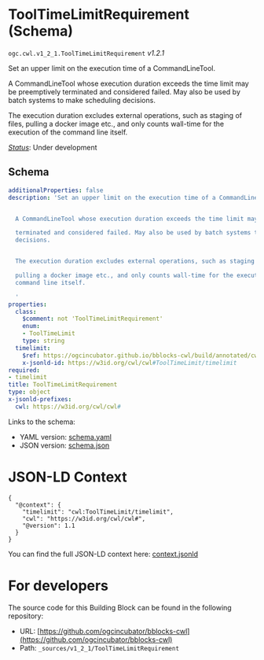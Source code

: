 
# ToolTimeLimitRequirement (Schema)

`ogc.cwl.v1_2_1.ToolTimeLimitRequirement` *v1.2.1*

Set an upper limit on the execution time of a CommandLineTool.

A CommandLineTool whose execution duration exceeds the time limit may be preemptively
terminated and considered failed. May also be used by batch systems to make scheduling decisions.

The execution duration excludes external operations, such as staging of files,
pulling a docker image etc., and only counts wall-time for the execution of the command line itself.


[*Status*](http://www.opengis.net/def/status): Under development

## Schema

```yaml
additionalProperties: false
description: 'Set an upper limit on the execution time of a CommandLineTool.


  A CommandLineTool whose execution duration exceeds the time limit may be preemptively

  terminated and considered failed. May also be used by batch systems to make scheduling
  decisions.


  The execution duration excludes external operations, such as staging of files,

  pulling a docker image etc., and only counts wall-time for the execution of the
  command line itself.

  '
properties:
  class:
    $comment: not 'ToolTimeLimitRequirement'
    enum:
    - ToolTimeLimit
    type: string
  timelimit:
    $ref: https://ogcincubator.github.io/bblocks-cwl/build/annotated/cwl/v1_2_1/TimeLimitValue/schema.yaml
    x-jsonld-id: https://w3id.org/cwl/cwl#ToolTimeLimit/timelimit
required:
- timelimit
title: ToolTimeLimitRequirement
type: object
x-jsonld-prefixes:
  cwl: https://w3id.org/cwl/cwl#

```

Links to the schema:

* YAML version: [schema.yaml](https://ogcincubator.github.io/bblocks-cwl/build/annotated/cwl/v1_2_1/ToolTimeLimitRequirement/schema.json)
* JSON version: [schema.json](https://ogcincubator.github.io/bblocks-cwl/build/annotated/cwl/v1_2_1/ToolTimeLimitRequirement/schema.yaml)


# JSON-LD Context

```jsonld
{
  "@context": {
    "timelimit": "cwl:ToolTimeLimit/timelimit",
    "cwl": "https://w3id.org/cwl/cwl#",
    "@version": 1.1
  }
}
```

You can find the full JSON-LD context here:
[context.jsonld](https://ogcincubator.github.io/bblocks-cwl/build/annotated/cwl/v1_2_1/ToolTimeLimitRequirement/context.jsonld)


# For developers

The source code for this Building Block can be found in the following repository:

* URL: [https://github.com/ogcincubator/bblocks-cwl](https://github.com/ogcincubator/bblocks-cwl)
* Path: `_sources/v1_2_1/ToolTimeLimitRequirement`

